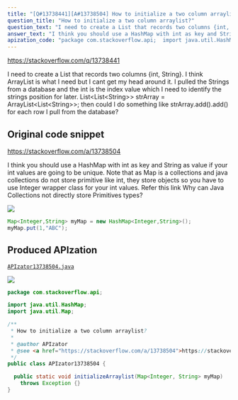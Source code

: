 ```yaml
---
title: "[Q#13738441][A#13738504] How to initialize a two column arraylist?"
question_title: "How to initialize a two column arraylist?"
question_text: "I need to create a List that records two columns {int, String}. I think ArrayList is what I need but I cant get my head around it. I pulled the Strings from a database and the int is the index value which I need to identify the strings position for later. List<List<String>> strArray = ArrayList<List<String>>; then could I do something like strArray.add().add() for each row I pull from the database?"
answer_text: "I think you should use a HashMap with int as key and String as value if your int values are going to be unique. Note that as Map is a collections and java collections do not store primitive like int, they store objects so you have to use Integer wrapper class for your int values. Refer this link Why can Java Collections not directly store Primitives types?"
apization_code: "package com.stackoverflow.api;  import java.util.HashMap; import java.util.Map;  /**  * How to initialize a two column arraylist?  *  * @author APIzator  * @see <a href=\"https://stackoverflow.com/a/13738504\">https://stackoverflow.com/a/13738504</a>  */ public class APIzator13738504 {    public static void initializeArraylist(Map<Integer, String> myMap)     throws Exception {} }"
---
```


https://stackoverflow.com/q/13738441

I need to create a List that records two columns {int, String}. I think ArrayList is what I need but I cant get my head around it. I pulled the Strings from a database and the int is the index value which I need to identify the strings position for later.
List&lt;List&lt;String&gt;&gt; strArray = ArrayList&lt;List&lt;String&gt;&gt;;
then could I do something like strArray.add().add() for each row I pull from the database?



## Original code snippet

https://stackoverflow.com/a/13738504

I think you should use a HashMap with int as key and String as value if your int values are going to be unique.
Note that as Map is a collections and java collections do not store primitive like int, they store objects so you have to use Integer wrapper class for your int values.
Refer this link Why can Java Collections not directly store Primitives types?

<div class="code-logo"><img src="/stackoverflow.png" /></div>

```java
Map<Integer,String> myMap = new HashMap<Integer,String>();
myMap.put(1,"ABC");
```

## Produced APIzation

[`APIzator13738504.java`](https://github.com/pasqualesalza/apization-temp/raw/main/data/search/APIzator13738504.java)

<div class="code-logo"><img src="/apizator.png" /></div>

```java
package com.stackoverflow.api;

import java.util.HashMap;
import java.util.Map;

/**
 * How to initialize a two column arraylist?
 *
 * @author APIzator
 * @see <a href="https://stackoverflow.com/a/13738504">https://stackoverflow.com/a/13738504</a>
 */
public class APIzator13738504 {

  public static void initializeArraylist(Map<Integer, String> myMap)
    throws Exception {}
}

```